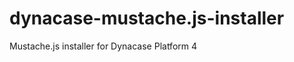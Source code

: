 dynacase-mustache.js-installer
==============================

Mustache.js installer for Dynacase Platform 4
